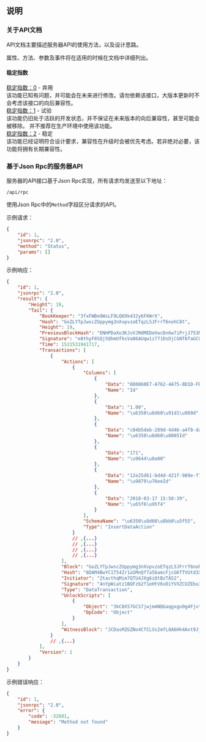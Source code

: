 ## 说明

### 关于API文档

API文档主要描述服务器API的使用方法，以及设计思路。

属性、方法、参数及事件将在适用的时候在文档中详细列出。

#### 稳定指数

<div class="api-stability api-stability-0">
<a href="?file=03-SDK/01-API说明#稳定指数">稳定指数：0</a> - 弃用
<br />该功能已知有问题，并可能会在未来进行修改。请勿依赖该接口，大版本更新时不会考虑该接口的向后兼容性。
</div>

<div class="api-stability api-stability-1">
<a href="?file=03-SDK/01-API说明#稳定指数">稳定指数：1</a> - 试验
<br />该功能仍旧处于活跃的开发状态，并不保证在未来版本的向后兼容性，甚至可能会被移除。
并不推荐在生产环境中使用该功能。
</div>

<div class="api-stability api-stability-2">
<a href="?file=03-SDK/01-API说明#稳定指数">稳定指数：2</a> - 稳定
<br />该功能已经证明符合设计要求，兼容性在升级时会被优先考虑。若非绝对必要，该功能将拥有长期兼容性。
</div>

### 基于Json Rpc的服务器API

服务器的API接口基于Json Rpc实现，所有请求均发送至以下地址：

```
/api/rpc
```

使用Json Rpc中的`Method`字段区分请求的API。

示例请求：

```json
{
    "id": 1,
    "jsonrpc": "2.0",
    "method": "Status",
    "params": []
}
```

示例响应：

```json
{
    "id": 1,
    "jsonrpc": "2.0",
    "result": {
        "Height": 19,
        "Tail": {
            "BookKeeper": "3fxFWBe8WsLF9LQ69k432y6FKWrX",
            "Hash": "GoZLYTpJwscZUppymg3nXvpvzoETqzL5JFrrT6nohC8t",
            "Height": 19,
            "PreviousBlockHash": "ENHPDaXo3KJvVJMdMEDeVwcDn6w7iPrjJ753NKBQ2UeJ",
            "Signature": "e8thyF8SQj5QhmUfksVa86AUqw1z771DsDjCGNT8faGCUapUfKKNUDqyGttQpD8qT4gVXZWyisKRLk9CmBcD4N1",
            "Time": 1521531941717,
            "Transactions": [
                {
                    "Actions": [
                        {
                            "Columns": [
                                {
                                    "Data": "6D0860E7-A762-4A75-8D1D-FD85D187A6EC",
                                    "Name": "Id"
                                },
                                {
                                    "Data": "1.00",
                                    "Name": "\u6350\u8d60\u91d1\u989d"
                                },
                                {
                                    "Data": "c84b5deb-289d-4d46-a4f8-da24b8c50e33",
                                    "Name": "\u6350\u8d60\u8005Id"
                                },
                                {
                                    "Data": "171",
                                    "Name": "\u9644\u8a00"
                                },
                                {
                                    "Data": "12e25d61-bd4d-421f-989e-f76ed19572a6",
                                    "Name": "\u9879\u76eeId"
                                },
                                {
                                    "Data": "2018-03-17 15:50:39",
                                    "Name": "\u65f6\u95f4"
                                }
                            ],
                            "SchemaName": "\u6350\u8d60\u8bb0\u5f55",
                            "Type": "InsertDataAction"
                        }
                        // ,{...}
                        // ,{...}
                        // ,{...}
                        // ,{...}
                    ],
                    "Block": "GoZLYTpJwscZUppymg3nXvpvzoETqzL5JFrrT6nohC8t",
                    "Hash": "8DAM4BwYC1T54Zr1aSMnQf7a5bamcFjcGKfTVUtd3XCL",
                    "Initiator": "2tacthqMim7QTU4JXg6iQtBzTA52",
                    "Signature": "4nYpWiatz1BQFzb2f1eHtV6vDiYVXZCUZEbu3DV5xyQKCzJf1XMYd2sZVXzZEZqPMB3s5T3AC5FzGQgZhSjoRnZd",
                    "Type": "DataTransaction",
                    "UnlockScripts": [
                        {
                            "Object": "3kC8X57GCS7jwjm4NQGaqgxgu9g4Fjvtv2Frgs1xmHNeHEpT6BQGdpcETSM2yhUxVZmjx6jq5N7HcumXVpMuQKz5",
                            "OpCode": "Object"
                        }
                    ],
                    "WitnessBlock": "JCDasMZGZNo4CfCLVs2mfL8A6Hh4Axt9Jj6pRWmQw6iy"
                }
                // ,{...}
            ],
            "Version": 1
        }
    }
}
```

示例错误响应：

```json
{
    "id": 1,
    "jsonrpc": "2.0",
    "error": { 
        "code": -32601,
        "message": "Method not found"
    }
}
```
